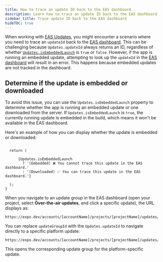 ```yaml
---
title: How to trace an update ID back to the EAS dashboard
description: Learn how to trace an update ID back to the EAS dashboard when using EAS Update and expo-updates library.
sidebar_title: Trace update ID back to the EAS dashboard
hideTOC: true
---
```


When working with [EAS Updates](/eas-update/introduction/), you might encounter a scenario where you need to trace an `updateId` back to the [EAS dashboard](https://expo.dev/accounts/[account]). This can be challenging because `Updates.updateId` always returns an ID, regardless of whether [`Updates.isEmbeddedLaunch`](/versions/latest/sdk/updates/#updatesisembeddedlaunch) is `true` or `false`. However, if the app is running an embedded update, attempting to look up the `updateId` in the [EAS dashboard](https://expo.dev/accounts/[account]) will result in an error. This happens because embedded updates are not tracked in the dashboard.

## Determine if the update is embedded or downloaded

To avoid this issue, you can use the `Updates.isEmbeddedLaunch` property to determine whether the app is running an embedded update or one downloaded from the server. If `Updates.isEmbeddedLaunch` is `true`, the currently running update is embedded in the build, which means it won't be available in the EAS dashboard.

Here's an example of how you can display whether the update is embedded or downloaded:

```tsx UpdateStatus.tsx

  return (
    
      {Updates.isEmbeddedLaunch
        ? '(Embedded) ❌ You cannot trace this update in the EAS dashboard.'
        : '(Downloaded) ✅ You can trace this update in the EAS dashboard.'}
    
  );
}
```

When you navigate to an update group in the EAS dashboard (open your project, select **Over-the-air updates**, and click a specific update), the URL displays as:

```text
https://expo.dev/accounts/[accountName]/projects/[projectName]/updates/[updateGroupId]
```

You can replace `updateGroupId` with the `Updates.updateId` to navigate directly to a specific platform update:

```text
https://expo.dev/accounts/[accountName]/projects/[projectName]/updates/[updateId]
```

This opens the corresponding update group for the platform-specific update.